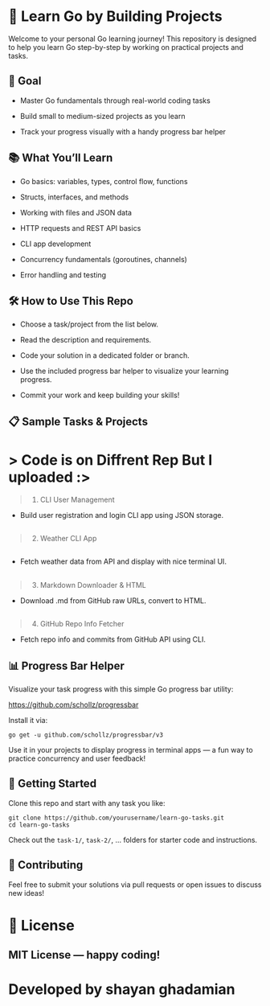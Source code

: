 # 🚀 Learn Go by Building Projects

Welcome to your personal Go learning journey! This repository is designed to help you learn Go step-by-step by working on practical projects and tasks.

## 🎯 Goal

- Master Go fundamentals through real-world coding tasks

- Build small to medium-sized projects as you learn

- Track your progress visually with a handy progress bar helper

## 📚 What You’ll Learn

- Go basics: variables, types, control flow, functions

- Structs, interfaces, and methods

- Working with files and JSON data

- HTTP requests and REST API basics

- CLI app development

- Concurrency fundamentals (goroutines, channels)

- Error handling and testing

## 🛠️ How to Use This Repo

- Choose a task/project from the list below.

- Read the description and requirements.

- Code your solution in a dedicated folder or branch.

- Use the included progress bar helper to visualize your learning progress.

- Commit your work and keep building your skills!

## 📋 Sample Tasks & Projects

# > Code is on Diffrent Rep But I uploaded :>

>  1. CLI User Management
- Build user registration and login CLI app using JSON storage.
##
>  2. Weather CLI App
##
- Fetch weather data from API and display with nice terminal UI.
##
>  3. Markdown Downloader & HTML

- Download .md from GitHub raw URLs, convert to HTML.
##
> 4. GitHub Repo Info Fetcher

- Fetch repo info and commits from GitHub API using CLI.
## 

## 📊 Progress Bar Helper

Visualize your task progress with this simple Go progress bar utility:

https://github.com/schollz/progressbar

Install it via:

```
go get -u github.com/schollz/progressbar/v3
```
Use it in your projects to display progress in terminal apps — a fun way to practice concurrency and user feedback!

## 🚀 Getting Started

Clone this repo and start with any task you like:
```
git clone https://github.com/yourusername/learn-go-tasks.git
cd learn-go-tasks
```
Check out the ```task-1/```, ```task-2/```, ... folders for starter code and instructions.

## 🤝 Contributing

Feel free to submit your solutions via pull requests or open issues to discuss new ideas!

# 📜 License

## MIT License — happy coding!


# Developed by shayan ghadamian
